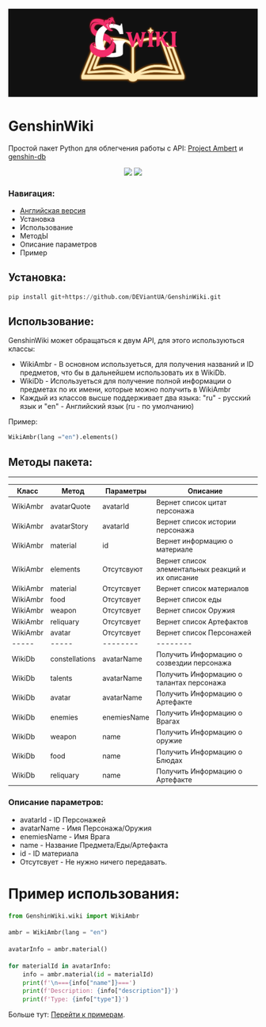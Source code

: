 
<p align="center">
 <img src="img/GenshinWikiBanner.png" alt="Баннер"/>
</p>

# GenshinWiki
 Простой пакет Python для облегчения работы с API: [Project Ambert](https://ambr.top/ru) и [genshin-db](https://github.com/theBowja/genshin-db)
<p align="center">


<a href="https://t.me/genshinWiki">
<img src="https://img.shields.io/badge/Telegram-14354C?style=for-the-badge&logo=telegram"/></a> <img src="https://img.shields.io/badge/Python-14354C?style=for-the-badge&logo=python&logoColor=white"/>
</p>


### Навигация:
* [Английская версия](https://github.com/DEViantUA/GenshinWiki/wiki/Wiki-English)
* Установка
* Использование
* МетодЫ
* Описание параметров
* Пример

## Установка:
~~~python
pip install git+https://github.com/DEViantUA/GenshinWiki.git
~~~

## Использование:

GenshinWiki может обращаться к двум API, для этого используються классы:
* WikiAmbr - В основном используеться, для получения названий и ID предметов, что бы в дальнейшем использовать их в WikiDb.
* WikiDb - Используеться для получение полной информации о предметах по их имени, которые можно получить в WikiAmbr
* Каждый из классов высше поддерживает два языка: "ru" - русский язык и "en" - Английский язык (ru - по умолчанию)

Пример: 
~~~python
WikiAmbr(lang ="en").elements()
~~~

## Методы пакета:
____
| Класс | Метод | Параметры | Описание |
|-----| ----- | -------- | -------- |
|WikiAmbr| avatarQuote | avatarId | Вернет список цитат персонажа|
|WikiAmbr| avatarStory | avatarId | Вернет список истории персонажа|
|WikiAmbr| material | id | Вернет информацию о материале|
|WikiAmbr| elements | Отсутсвуют | Вернет список элементальных реакций и их описание|
|WikiAmbr| material | Отсутсвует | Вернет список материалов|
|WikiAmbr| food | Отсутсвует | Вернет список еды|
|WikiAmbr| weapon | Отсутсвует | Вернет список Оружия|
|WikiAmbr| reliquary | Отсутсвует | Вернет список Артефактов|
|WikiAmbr| avatar | Отсутсвует | Вернет список Персонажей|
|-----| ----- | -------- | -------- |
|WikiDb| constellations | avatarName | Получить Информацию о созвездии персонажа|
|WikiDb| talents | avatarName | Получить Информацию о талантах персонажа|
|WikiDb| avatar | avatarName | Получить Информацию о Артефакте |
|WikiDb| enemies | enemiesName | Получить Информацию о Врагах |
|WikiDb| weapon | name | Получить Информацию о оружие |
|WikiDb| food | name | Получить Информацию о Блюдах |
|WikiDb| reliquary | name | Получить Информацию о Артефакте |

### Описание параметров:
* avatarId - ID Персонажей
* avatarName - Имя Персонажа/Оружия
* enemiesName - Имя Врага
* name - Название Предмета/Еды/Артефакта
* id - ID материала
* Отсутсвует - Не нужно ничего передавать.

# Пример использования:

~~~python
from GenshinWiki.wiki import WikiAmbr

ambr = WikiAmbr(lang = "en")

avatarInfo = ambr.material()

for materialId in avatarInfo:
    info = ambr.material(id = materialId)
    print(f'\n==={info["name"]}===')
    print(f'Description: {info["description"]}')
    print(f'Type: {info["type"]}')
~~~

Больше тут: [Перейти к примерам](https://github.com/DEViantUA/GenshinWiki/tree/main/Examples).
